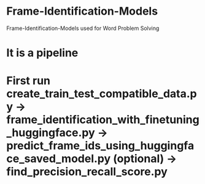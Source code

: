 # Frame-Identification-Models
Frame-Identification-Models used for Word Problem Solving
# It is a pipeline
# First run create_train_test_compatible_data.py -> frame_identification_with_finetuning_huggingface.py -> predict_frame_ids_using_huggingface_saved_model.py (optional) -> find_precision_recall_score.py
